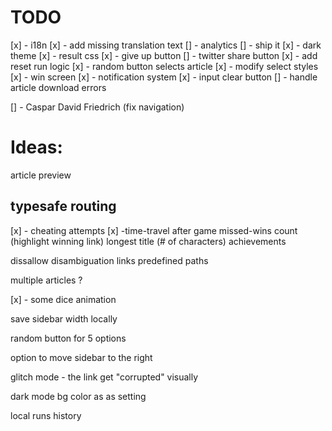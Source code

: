 # TODO
[x] - i18n
[x] - add missing translation text
[] - analytics
[] - ship it
[x] - dark theme
[x] - result css
[x] - give up button
[] - twitter share button
[x] - add reset run logic
[x] - random button selects article
[x] - modify select styles
[x] - win screen
[x] - notification system
[x] - input clear button
[] - handle article download errors

[] - Caspar David Friedrich (fix navigation)
# Ideas:


article preview

typesafe routing
---

[x] - cheating attempts
[x] -time-travel after game
missed-wins count (highlight winning link)
longest title (# of characters)
achievements

dissallow disambiguation links
predefined paths

multiple articles ?

[x] - some dice animation

save sidebar width locally

random button for 5 options

option to move sidebar to the right

glitch mode - the link get "corrupted" visually 

dark mode bg color as as setting

local runs history